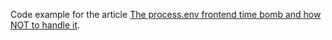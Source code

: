 Code example for the article [The process.env frontend time bomb and how NOT to handle it](https://massimilianomirra.com/notes/the-frontend-process-env-time-bomb-and-how-not-to-fix-it).
